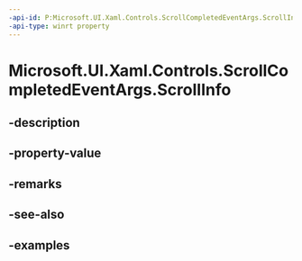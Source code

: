 ```yaml
---
-api-id: P:Microsoft.UI.Xaml.Controls.ScrollCompletedEventArgs.ScrollInfo
-api-type: winrt property
---
```


# Microsoft.UI.Xaml.Controls.ScrollCompletedEventArgs.ScrollInfo

<!--
public Microsoft.UI.Xaml.Controls.ScrollInfo ScrollInfo { get; }
-->


## -description

## -property-value

## -remarks

## -see-also

## -examples


